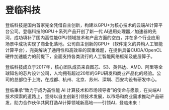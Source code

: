 # 登临科技

登临科技是国内首家完全凭借自主创新，构建以GPU+为核心技术的云端AI计算平台公司。登临科技的GPU＋系列产品开创了新一代 AI通用处理器／加速器的先河，成功填补了国内高性能GPU领域技术和产品方面的空白，并在多个行业应用场景中成功实现了商业化落地。公司自主创新的GPU+（软件定义的异构人工智能计算平台），完美解决了通用性和高效率的双重难题，在提供具备CUDA/OpenCL硬件加速能力的前提下，全面支持各类流行的人工智能网络框架及底层算子。

登临科技成立于2017年，核心团队成员来自图芯、S3、英伟达、AMD、阿里等全球知名的芯片设计公司，人均拥有超过20年的GPU研发和商业产品化的经验。公司的总部位于上海，在成都、杭州、北京、苏州、深圳、西安均设有研发中心。

登临秉承“致力于成为高性能 AI 计算技术和市场领导者”的使命与愿景，在尖端AI技术探索的道路上，坚持以自主创新引领技术发展，以市场和商业需求推动产品研发，助力合作伙伴共同打造AI计算领域新高地——引领AI，登临未来！


